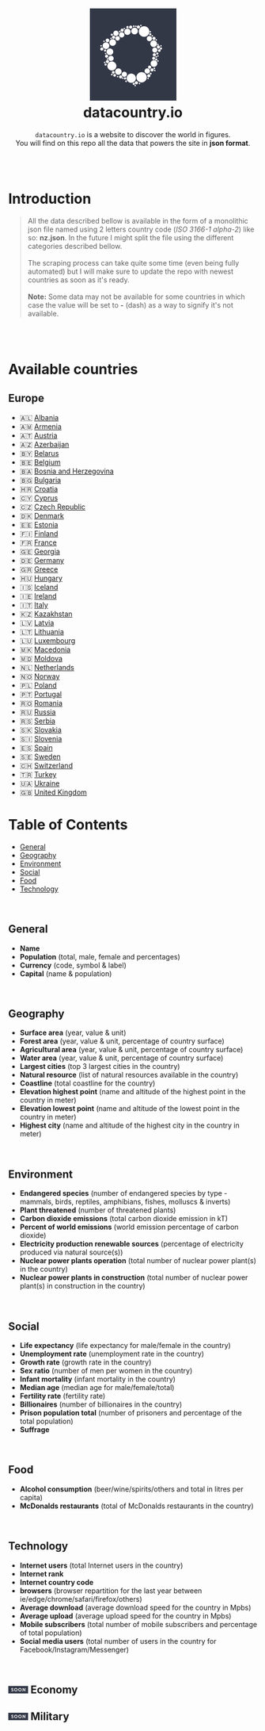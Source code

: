 <h1 align="center">
  <a href="https://datacountry.io" target="_blank"><img src="./assets/logo.jpg" width="175"/></a>
  <br>
  datacountry.io
</h1>

<p align="center">
    <code>datacountry.io</code> is a website to discover the world in figures.
    <br>
    You will find on this repo all the data that powers the site in <b>json format</b>.
</p>

<br>
<br>

# **Introduction**

> All the data described bellow is available in the form of a monolithic json file named using 2 letters country code (_ISO 3166-1 alpha-2_) like so: **nz.json**. In the future I might split the file using the different categories described bellow. <br><br>
> The scraping process can take quite some time (even being fully automated) but I will make sure to update the repo with newest countries as soon as it's ready. <br><br>
> **Note:** Some data may not be available for some countries in which case the value will be set to **-** (dash) as a way to signify it's not available.

<br>
<br>

# **Available countries**

Europe
--
* 🇦🇱 [Albania](./datasets/europe/al.json)
* 🇦🇲 [Armenia](./datasets/europe/am.json)
* 🇦🇹 [Austria](./datasets/europe/at.json)
* 🇦🇿 [Azerbaijan](./datasets/europe/az.json)
* 🇧🇾 [Belarus](./datasets/europe/by.json)
* 🇧🇪 [Belgium](./datasets/europe/be.json)
* 🇧🇦 [Bosnia and Herzegovina](./datasets/europe/ba.json)
* 🇧🇬 [Bulgaria](./datasets/europe/bg.json)
* 🇭🇷 [Croatia](./datasets/europe/hr.json)
* 🇨🇾 [Cyprus](./datasets/europe/cy.json)
* 🇨🇿 [Czech Republic](./datasets/europe/cz.json)
* 🇩🇰 [Denmark](./datasets/europe/dk.json)
* 🇪🇪 [Estonia](./datasets/europe/ee.json)
* 🇫🇮 [Finland](./datasets/europe/fi.json)
* 🇫🇷 [France](./datasets/europe/fr.json)
* 🇬🇪 [Georgia](./datasets/europe/ge.json)
* 🇩🇪 [Germany](./datasets/europe/de.json)
* 🇬🇷 [Greece](./datasets/europe/gr.json)
* 🇭🇺 [Hungary](./datasets/europe/hu.json)
* 🇮🇸 [Iceland](./datasets/europe/is.json)
* 🇮🇪 [Ireland](./datasets/europe/ie.json)
* 🇮🇹 [Italy](./datasets/europe/it.json)
* 🇰🇿 [Kazakhstan](./datasets/europe/kz.json)
* 🇱🇻 [Latvia](./datasets/europe/lv.json)
* 🇱🇹 [Lithuania](./datasets/europe/lt.json)
* 🇱🇺 [Luxembourg](./datasets/europe/lu.json)
* 🇲🇰 [Macedonia](./datasets/europe/mk.json)
* 🇲🇩 [Moldova](./datasets/europe/md.json)
* 🇳🇱 [Netherlands](./datasets/europe/nl.json)
* 🇳🇴 [Norway](./datasets/europe/no.json)
* 🇵🇱 [Poland](./datasets/europe/pl.json)
* 🇵🇹 [Portugal](./datasets/europe/pt.json)
* 🇷🇴 [Romania](./datasets/europe/ro.json)
* 🇷🇺 [Russia](./datasets/europe/ru.json)
* 🇷🇸 [Serbia](./datasets/europe/rs.json)
* 🇸🇰 [Slovakia](./datasets/europe/sk.json)
* 🇸🇮 [Slovenia](./datasets/europe/si.json)
* 🇪🇸 [Spain](./datasets/europe/es.json)
* 🇸🇪 [Sweden](./datasets/europe/se.json)
* 🇨🇭 [Switzerland](./datasets/europe/ch.json)
* 🇹🇷 [Turkey](./datasets/europe/tr.json)
* 🇺🇦 [Ukraine](./datasets/europe/ua.json)
* 🇬🇧 [United Kingdom](./datasets/europe/gb.json)

# **Table of Contents**
* [General](#general)
* [Geography](#geography)
* [Environment](#environment)
* [Social](#social)
* [Food](#food)
* [Technology](#technology)

<br>

General
-----------

* **Name**
* **Population** (total, male, female and percentages)
* **Currency** (code, symbol & label)
* **Capital** (name & population)

<br>

Geography
-----------

* **Surface area** (year, value & unit)
* **Forest area** (year, value & unit, percentage of country surface)
* **Agricultural area** (year, value & unit, percentage of country surface)
* **Water area** (year, value & unit, percentage of country surface)
* **Largest cities** (top 3 largest cities in the country)
* **Natural resource** (list of natural resources available in the country)
* **Coastline** (total coastline for the country)
* **Elevation highest point** (name and altitude of the highest point in the country in meter)
* **Elevation lowest point** (name and altitude of the lowest point in the country in meter)
* **Highest city** (name and altitude of the highest city in the country in meter)

<br>

Environment
-----------

* **Endangered species** (number of endangered species by type - mammals, birds, reptiles, amphibians, fishes, molluscs & inverts)
* **Plant threatened** (number of threatened plants)
* **Carbon dioxide emissions** (total carbon dioxide emission in kT)
* **Percent of world emissions** (world emission percentage of carbon dioxide)
* **Electricity production renewable sources** (percentage of electricity produced via natural source(s))
* **Nuclear power plants operation** (total number of nuclear power plant(s) in the country)
* **Nuclear power plants in construction** (total number of nuclear power plant(s) in construction in the country)

<br>

Social
-----------

* **Life expectancy** (life expectancy for male/female in the country)
* **Unemployment rate** (unemployment rate in the country)
* **Growth rate** (growth rate in the country)
* **Sex ratio** (number of men per women in the country)
* **Infant mortality** (infant mortality in the country)
* **Median age** (median age for male/female/total)
* **Fertility rate** (fertility rate)
* **Billionaires** (number of billionaires in the country)
* **Prison population total** (number of prisoners and percentage of the total population)
* **Suffrage**

<br>

Food
-----------

* **Alcohol consumption** (beer/wine/spirits/others and total in litres per capita)
* **McDonalds restaurants** (total of McDonalds restaurants in the country)

<br>

Technology
-----------

* **Internet users** (total Internet users in the country)
* **Internet rank**
* **Internet country code**
* **browsers** (browser repartition for the last year between ie/edge/chrome/safari/firefox/others)
* **Average download** (average download speed for the country in Mpbs)
* **Average upload** (average upload speed for the country in Mpbs)
* **Mobile subscribers** (total number of mobile subscribers and percentage of total population)
* **Social media users** (total number of users in the country for Facebook/Instagram/Messenger)

<br>

<img src="./assets/soon.jpg" width="40" /> Economy
-----------

<img src="./assets/soon.jpg" width="40" /> Military
-----------